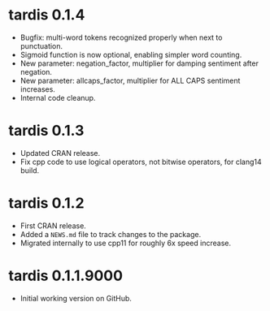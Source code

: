 # tardis 0.1.4

* Bugfix: multi-word tokens recognized properly when next to punctuation.
* Sigmoid function is now optional, enabling simpler word counting.
* New parameter: negation_factor, multiplier for damping sentiment after negation.
* New parameter: allcaps_factor, multiplier for ALL CAPS sentiment increases.
* Internal code cleanup.

# tardis 0.1.3

* Updated CRAN release.
* Fix cpp code to use logical operators, not bitwise operators, for clang14 build.

# tardis 0.1.2

* First CRAN release.
* Added a `NEWS.md` file to track changes to the package.
* Migrated internally to use cpp11 for roughly 6x speed increase.


# tardis 0.1.1.9000

* Initial working version on GitHub.
